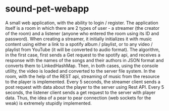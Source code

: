 # sound-pet-webapp

A small web application, with the ability to login / register. 
The application itself is a room in which there are 2 types of user - a streamer (the creator of the room) and a listener (anyone who entered the room using its ID and password). 
When creating a streamer, it initially initializes it with music content using either a link to a spotify album / playlist, or to any video / playlist from YouTube (it will be converted to audio format). 
The algorithm, in the first case, first sends a Get request to the spotify api, and receives a response with the names of the songs and their authors in JSON format and converts them to LinkedHashMap. 
Then, in both cases, using the console utility, the video is loaded and converted to the server file system. 
In the room, with the help of the REST api, streaming of music from the resource to the player is implemented. 
Every 5 seconds, the streamer client sends a post request with data about the player to the server using Rest API. 
Every 5 seconds, the listener client sends a get request to the server with player data. 
Thus, the idea of ​​a pear to pear connection (web sockets for the weak) is extremely stupidly implemented.
